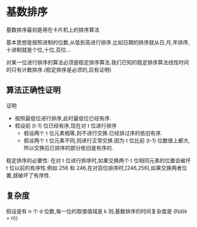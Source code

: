 # 基数排序

基数排序最初是用在卡片机上的排序算法

基本思想是按照进制的位数,从低到高进行排序.比如日期的排序就从日,月,年排序,十进制就是个位,十位,百位...

对某一位进行排序的算法必须是稳定排序算法.我们已知的稳定排序算法线性时间的只有计数排序.(稳定排序是必须的,后有证明)

## 算法正确性证明

证明

- 按照最低位进行排序,此时最低位已经有序.
- 假设前 (t-1) 位已经有序,现在对 t 位进行排序
	- 假设两个 t 位元素相等,则不进行交换.已经排过序的依旧有序.
	- 假设两个 t 位元素不同,则进行正常交换.因为 t 位比前 (t-1) 位数值上都大,所以交换后已排序的部分依旧是有序的.

稳定排序的必要性: 在对 t 位进行排序时,如果交换两个 t 位相同元素的位置会破坏 t 位以前的有序性.例如 256 和 246,在对百位排序时,[246,256],如果交换两者位置,就破坏了有序性.

## 复杂度

假设是有 n 个 d 位数,每一位的取值值域是 k 则,基数排序的时间复杂度是 $\Theta(d(k+n))$